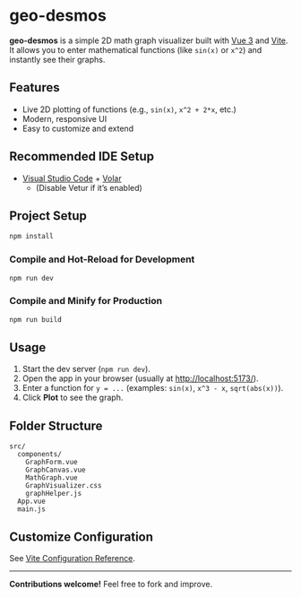 # geo-desmos

**geo-desmos** is a simple 2D math graph visualizer built with [Vue 3](https://vuejs.org/) and [Vite](https://vite.dev/).  
It allows you to enter mathematical functions (like `sin(x)` or `x^2`) and instantly see their graphs.

## Features

- Live 2D plotting of functions (e.g., `sin(x)`, `x^2 + 2*x`, etc.)
- Modern, responsive UI
- Easy to customize and extend

## Recommended IDE Setup

- [Visual Studio Code](https://code.visualstudio.com/) + [Volar](https://marketplace.visualstudio.com/items?itemName=Vue.volar)
  - (Disable Vetur if it’s enabled)

## Project Setup

```sh
npm install
```

### Compile and Hot-Reload for Development

```sh
npm run dev
```

### Compile and Minify for Production

```sh
npm run build
```

## Usage

1. Start the dev server (`npm run dev`).
2. Open the app in your browser (usually at [http://localhost:5173/](http://localhost:5173/)).
3. Enter a function for `y = ...` (examples: `sin(x)`, `x^3 - x`, `sqrt(abs(x))`).
4. Click **Plot** to see the graph.

## Folder Structure

```
src/
  components/
    GraphForm.vue
    GraphCanvas.vue
    MathGraph.vue
    GraphVisualizer.css
    graphHelper.js
  App.vue
  main.js
```

## Customize Configuration

See [Vite Configuration Reference](https://vite.dev/config/).

---

**Contributions welcome!** Feel free to fork and improve.
